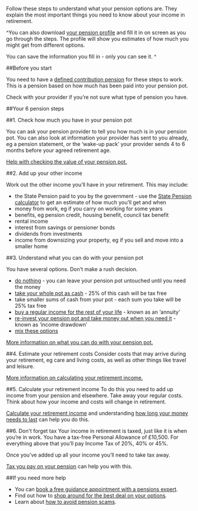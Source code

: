Follow these steps to understand what your pension options are. They explain the most important things you need to know about your income in retirement.

^You can also download [your pension profile](/your-pension-profile.pdf) and fill it in on screen as you go through the steps. The profile will show you estimates of how much you might get from different options.

You can save the information you fill in - only you can see it. ^

##Before you start

You need to have a [defined contribution pension](/understand-your-pension-type#pension-types) for these steps to work. This is a pension based on how much has been paid into your pension pot.

Check with your provider if you’re not sure what type of pension you have.

##Your 6 pension steps

##1. Check how much you have in your pension pot

You can ask your pension provider to tell you how much is in your pension pot. You can also look at information your provider has sent to you already, eg a pension statement, or the ‘wake-up pack’ your provider sends 4 to 6 months before your agreed retirement age.

[Help with checking the value of your pension pot.](/how-much-in-your-pot)

##2. Add up your other income

Work out the other income you’ll have in your retirement. This may include:

- the State Pension paid to you by the government - use the [State Pension calculator](https://www.gov.uk/calculate-state-pension) to get an estimate of how much you’ll get and when
- money from work, eg if you carry on working for some years
- benefits, eg pension credit, housing benefit, council tax benefit
- rental income
- interest from savings or pensioner bonds
- dividends from investments
- income from downsizing your property, eg if you sell and move into a smaller home

##3. Understand what you can do with your pension pot

You have several options. Don't make a rush decision.

- [do nothing](/what-you-can-do-with-your-pension-pot#do-nothing) - you can leave your pension pot untouched until you need the money
- [take your whole pot as cash](/what-you-can-do-with-your-pension-pot#take-your-whole-pot-as-cash) - 25% of this cash will be tax free
- take smaller sums of cash from your pot - each sum you take will be 25% tax free
- [buy a regular income for the rest of your life](/what-you-can-do-with-your-pension-pot#get-a-guaranteed-income-annuity) - known as an ‘annuity’
- [re-invest your pension pot and take money out when you need it](/what-you-can-do-with-your-pension-pot#take-money-out-when-you-need-it-income-drawdown) - known as ‘income drawdown’
- [mix these options](/what-you-can-do-with-your-pension-pot#mix-your-pension-options)

[More information on what you can do with your pension pot.](/what-you-can-do-with-your-pension-pot)

##4. Estimate your retirement costs
Consider costs that may arrive during your retirement, eg care and living costs, as well as other things like travel and leisure.

[More information on calculating your retirement income.](/calculating-your-retirement-income)

##5. Calculate your retirement income
To do this you need to add up income from your pension and elsewhere. Take away your regular costs. Think about how your income and costs will change in retirement.

[Calculate your retirement income](/calculating-your-retirement-income) and understanding [how long your money needs to last](/edge) can help you do this.

##6. Don't forget tax
Your income in retirement is taxed, just like it is when you’re in work. You have a tax-free Personal Allowance of £10,500. For everything above that you’ll pay Income Tax of 20%, 40% or 45%.

Once you’ve added up all your income you’ll need to take tax away.

[Tax you pay on your pension](/tax-you-pay-on-your-pension) can help you with this.

##If you need more help

- You can [book a free guidance appointment with a pensions expert](/appointments).
- Find out how to [shop around for the best deal on your options](/shopping-around-for-the-best-deal).
- Learn about [how to avoid pension scams](/how-to-avoid-pension-scams).
